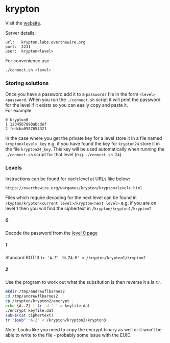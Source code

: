 # krypton

Visit the [website][1].

Server details:
```
url:   krypton.labs.overthewire.org
port:  2231
user:  krypton<level>
```

For convenience use
```bash
./connect.sh <level>
```

### Storing solutions

Once you have a password add it to a `passwords` file in the form `<level> <password`. When you run the `./connect.sh`
script it will print the password for the level if it exists so you can easily copy and paste it.  
For example
```
0 krypton0
1 1234567890abcdef
2 fedcba0987654321
```

In the case where you get the private key for a level store it in a file named `krypton<level>_key` e.g. if you have found
the key for `krypton24` store it in the file `krypton24_key`. This key will be used automatically when running the
`./connect.sh` script for that level (e.g. `./connect.sh 24`).

### Levels

Instructions can be found for each level at URLs like below:
```
https://overthewire.org/wargames/krypton/krypton<level>.html
```

Files which require decoding for the next level can be found in `/kypton/krypton<current level>/krypton<next level>` e.g.
if you are on level 1 then you will find the ciphertext in `/krypton/krypton1/krypton2`

##### 0

Decode the password from the [level 0 page][2]

##### 1

Standard ROT13
`tr 'A-Z' 'N-ZA-M' < /krypton/krypton1/krypton2`

##### 2

Use the program to work out what the subsitution is then reverse it a la `tr`.

```bash
mkdir /tmp/andrewflbarnes2
cd /tmp/andrewflbarnes2
cp /krypton/krypton2/encrypt .
echo {A..Z} | tr -d ' ' > keyfile.dat
./encrypt keyfile.dat
sub=$(cat ciphertext)
tr "$sub" "A-Z" < /krypton/krypton2/krypton3
```

Note: Looks like you need to copy the encrypt binary as well or it won't be able to write to the file - probably some issue
with the EUID.

[1]: <https://overthewire.org/wargames/krypton/> "krypton wargames landing page"
[2]: <https://overthewire.org/wargames/krypton/krypton0> "krypton level 0"
